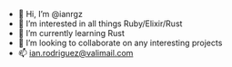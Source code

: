 - 👋 Hi, I’m @ianrgz
- 👀 I’m interested in all things Ruby/Elixir/Rust
- 🌱 I’m currently learning Rust
- 💞️ I’m looking to collaborate on any interesting projects
- 📫 ian.rodriguez@valimail.com

<!---
ianrgz/ianrgz is a ✨ special ✨ repository because its `README.md` (this file) appears on your GitHub profile.
You can click the Preview link to take a look at your changes.
--->
